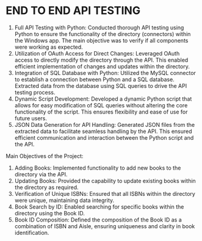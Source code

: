 # END TO END API TESTING

1. Full API Testing with Python: Conducted thorough API testing using Python to ensure the functionality of the directory (connectors) within the Windows app. The main objective was to verify if all components were working as expected.
2. Utilization of OAuth Access for Direct Changes: Leveraged OAuth access to directly modify the directory through the API. This enabled efficient implementation of changes and updates within the directory.
3. Integration of SQL Database with Python: Utilized the MySQL connector to establish a connection between Python and a SQL database. Extracted data from the database using SQL queries to drive the API testing process.
4. Dynamic Script Development: Developed a dynamic Python script that allows for easy modification of SQL queries without altering the core functionality of the script. This ensures flexibility and ease of use for future users.
5. JSON Data Generation for API Handling: Generated JSON files from the extracted data to facilitate seamless handling by the API. This ensured efficient communication and interaction between the Python script and the API.


Main Objectives of the Project:

1. Adding Books: Implemented functionality to add new books to the directory via the API.
2. Updating Books: Provided the capability to update existing books within the directory as required.
3. Verification of Unique ISBNs: Ensured that all ISBNs within the directory were unique, maintaining data integrity.
4. Book Search by ID: Enabled searching for specific books within the directory using the Book ID.
5. Book ID Composition: Defined the composition of the Book ID as a combination of ISBN and Aisle, ensuring uniqueness and clarity in book identification.





